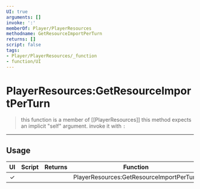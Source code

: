 ```yaml
---
UI: true
arguments: []
invoke: ':'
memberOf: Player/PlayerResources
methodname: GetResourceImportPerTurn
returns: []
script: false
tags:
- Player/PlayerResources/_function
- function/UI
---
```

# PlayerResources:GetResourceImportPerTurn
> this function is a member of [[PlayerResources]]
> this method expects an implicit "self" argument. invoke it with `:`
-----
## Usage
|  UI | Script | Returns | Function | Arguments |
|:---:|:------:|-------:|:--------:|:---------|
|✓| ||PlayerResources:GetResourceImportPerTurn||
